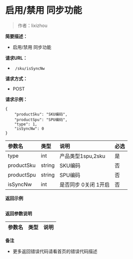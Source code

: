 # 启用/禁用 同步功能

> 作者：lixizhou

**简要描述：** 

- 启用/禁用 同步功能

**请求URL：** 
- ` /sku/isSyncNw`
  
**请求方式：**
- POST 

**请求示例：** 
```
{
    "productSku": "SKU编码",
    "productSpu": "SPU编码",
    "type": 1,
    "isSyncNw": 0
}
```

|参数名|类型|说明|必选|
|:----    |:---|:----- |-----   |
|type |int   |产品类型1spu,2sku|是|
|productSku |string   |SKU编码|否|
|productSpu |string   |SPU编码|否|
|isSyncNw |int   |是否同步 0关闭 1开启|否|
 **返回示例**
``` 

```
 **返回参数说明** 

|参数名|类型|说明|
|:-----  |:-----|-----|


 **备注** 

- 更多返回错误代码请看首页的错误代码描述